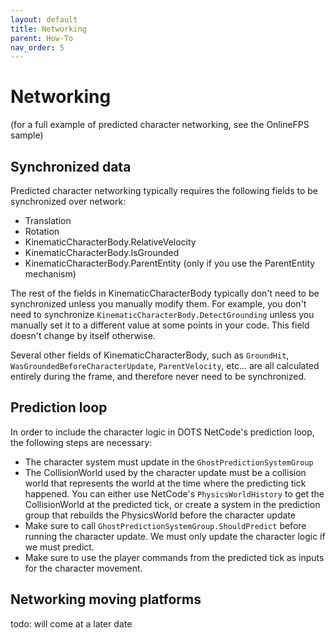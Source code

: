 ```yaml
---
layout: default
title: Networking
parent: How-To
nav_order: 5
---
```


# Networking

(for a full example of predicted character networking, see the OnlineFPS sample)

## Synchronized data
Predicted character networking typically requires the following fields to be synchronized over network:
* Translation
* Rotation
* KinematicCharacterBody.RelativeVelocity
* KinematicCharacterBody.IsGrounded
* KinematicCharacterBody.ParentEntity (only if you use the ParentEntity mechanism)

The rest of the fields in KinematicCharacterBody typically don't need to be synchronized unless you manually modify them. For example, you don't need to synchronize `KinematicCharacterBody.DetectGrounding` unless you manually set it to a different value at some points in your code. This field doesn't change by itself otherwise.

Several other fields of KinematicCharacterBody, such as `GroundHit`, `WasGroundedBeforeCharacterUpdate`, `ParentVelocity`, etc... are all calculated entirely during the frame, and therefore never need to be synchronized.

## Prediction loop
In order to include the character logic in DOTS NetCode's prediction loop, the following steps are necessary:
* The character system must update in the `GhostPredictionSystemGroup`
* The CollisionWorld used by the character update must be a collision world that represents the world at the time where the predicting tick happened. You can either use NetCode's `PhysicsWorldHistory` to get the CollisionWorld at the predicted tick, or create a system in the prediction group that rebuilds the PhysicsWorld before the character update
* Make sure to call `GhostPredictionSystemGroup.ShouldPredict` before running the character update. We must only update the character logic if we must predict.
* Make sure to use the player commands from the predicted tick as inputs for the character movement.

## Networking moving platforms
todo: will come at a later date